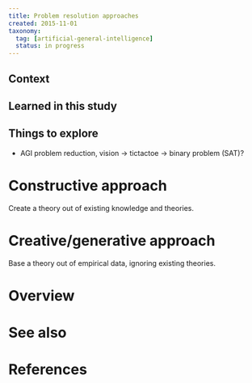 ```yaml
---
title: Problem resolution approaches
created: 2015-11-01
taxonomy:
  tag: [artificial-general-intelligence]
  status: in progress
---
```


## Context

## Learned in this study

## Things to explore
* AGI problem reduction, vision -> tictactoe -> binary problem (SAT)?

# Constructive approach
Create a theory out of existing knowledge and theories.

# Creative/generative approach
Base a theory out of empirical data, ignoring existing theories.


# Overview

# See also

# References
